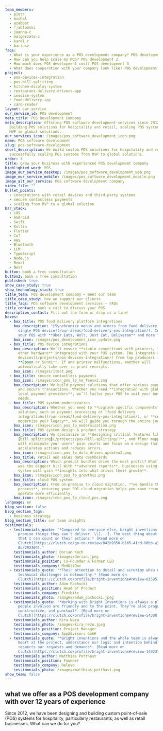 ```yaml
---
team_members:
  - piotr
  - michal
  - azabost
  - fjablonski
  - joanna-c
  - malgorzata-z
  - karol r
  - bartosz
faqs:
  - What is your experience as a POS development company? POS development 1
  - How can you help scale my POS? POS development 2
  - How much does POS development cost? POS development 3
  - What does cooperation with your company look like? POS development 4
project:
  - pos-devices-integration
  - pos-bill-splitting
  - kitchen-display-system
  - restaurant-delivery-drivers-app
  - invoice-system
  - food-delivery-app
  - card-reader
layout: our-service
our_service_id: POS development
meta_title: POS Development Company
meta_description: Offering POS software development services since 2012.
  Building POS solutions for hospitality and retail, scaling POS systems from
  MVP to global solutions.
our_services_icon: /images/pos_software_development_icon.png
name: POS software development
slug: pos-software-development
short_description: We build custom POS solutions for hospitality and retail,
  successfully scaling POS systems from MVP to global solutions.
order: 3
title: grow your business with experienced POS development company
highlighted_word: POS
image_our_service_desktop: /images/pos_software_development_web.png
image_our_service_mobile: /images/pos_software_development_mobile.png
image_alt_our_service: POS software development company
video_file: ""
bullet_points:
  - integrations with retail devices and third-party systems
  - secure contactless payments
  - scaling from MVP to a global solution
bar_stack:
  - iOS
  - Android
  - Swift
  - Kotlin
  - Flutter
  - IoT
  - AWS
  - Bluetooth
  - LLM
  - TypeScript
  - Node.js
  - React
  - Nest
button: book a free consultation
button2: book a free consultation
published: true
show_case_study: true
show_technology_stack: true
title_team: POS development company – meet our team
title_case_study: how we support our clients
title_faqs: POS software development services – FAQs
title_contact: book a call to discuss your POS
description_contact: Fill out the form or drop us a line!
boxes:
  - box_title: POS food delivery platform integrations
    box_description: "[Synchronize menus and orders from food delivery apps onto a
      single POS device](/our-areas/food-delivery-pos-integration/). Integrate
      your POS with **Uber Eats, Wolt, Just Eat, Deliveroo** and more!"
    box_icon: /images/pos_development_icon_update.png
  - box_title: POS device integrations
    box_description: We'll ensure **stable connections with printers, terminals, and
      other hardware** integrated with your POS system. [We integrate retail
      devices](/projects/pos-devices-integration/) from top producers including
      **Epson or Sunmi**. If one printer malfunctions, another will
      automatically take over to print receipts.
    box_icon: /images/1test.png
  - box_title: secure contactless payments
    box_icon: /images/icon_pos_lp_no_feesx2.png
    box_description: We build payment solutions that offer various payment methods
      and secure transactions. Whether you need **integration with global or
      local payment providers**, we’ll tailor your POS to suit your business
      needs.
  - box_title: POS system modernization
    box_description: Whether you need to **upgrade specific components** of your
      solution, such as payment processing or [food delivery
      integrations](/our-areas/food-delivery-pos-integration/), or **completely
      modernize your legacy**, we will guide you through the entire journey.
    box_icon: /images/icon_pos_lp_modernization.png
  - box_title: POS system design & product strategy
    box_description: We specialize in **designing critical features like payments,**
      [bill splitting](/projects/pos-bill-splitting/)**, and floor mapping**. We
      will eliminate your users’ pain points and focus on a design that
      accelerates actions and reduces errors.
    box_icon: /images/icon_pos_lp_data_driven_updatex2.png
  - box_title: retail and sales data dashboards
    box_description: Which product bundles drive the most profit? What seasonal dish
      was the biggest hit? With **advanced reports**, businesses using your POS
      system will gain **insights into what drives their growth**.
    box_icon: /images/icon_pos_lp_growthx2.png
  - box_title: cloud POS system
    box_description: From on-premise to cloud migration, **we handle the entire
      process**, ensuring your POS cloud migration helps you save resources and
      operate more efficiently.
    box_icon: /images/icon_pos_lp_cloud_pos.png
language: en
blog_section: false
blog_section_tags:
  - business strategy
blog_section_title: our team insights
testimonials:
  - testimonials_quote: "*Compared to everyone else, bright inventions doesn’t
      promise things they can’t deliver. \\[...]. The best thing about them is
      that I can count on their actions.* [Read more on
      Clutch](https://clutch.co/go-to-review/042b9956-b165-41cd-80bb-a3e75a50c9\
      8c/293369)."
    testimonials_author: Dorian Koch
    testimonials_photo: /images/dorian.jpeg
    testimonials_position: Co-Founder & Former CEO
    testimonials_company: MedKitDoc
  - testimonials_quote: "*Their attention to detail and scrutiny when dealing with
      technical challenges is noteworthy.* [Read more on
      Clutch](https://clutch.co/profile/bright-inventions#review-83595)."
    testimonials_author: Adam Pachucki
    testimonials_position: Head of Product
    testimonials_company: Finebite
    testimonials_photo: /images/adam_pachucki.jpeg
  - testimonials_quote: "*Working with Bright Inventions is always a pleasure. The
      people involved are friendly and to the point. They’re also pragmatic,
      constructive, and punctual*. [Read more on
      Clutch](https://clutch.co/profile/bright-inventions#review-54300)."
    testimonials_author: Kira Nezu
    testimonials_photo: /images/kira_nezu.jpeg
    testimonials_position: Project Manager
    testimonials_company: AppAdvisors GmbH
  - testimonials_quote: "*Bright inventions and the whole team is always with full
      heart at the project, understands our logic and intention behind and
      respects our requests and demands*. [Read more on
      Clutch](https://clutch.co/profile/bright-inventions#review-149237)."
    testimonials_author: Matthias Potthast
    testimonials_position: Founder
    testimonials_company: Relevo
    testimonials_photo: /images/matthias_potthast.png
show_team: false
---
```


## what we offer as a POS development company with over 12 years of experience

Since 2012, we have been designing and building custom point-of-sale (POS) systems for hospitality, particularly restaurants, as well as retail businesses. What can we do for you?
